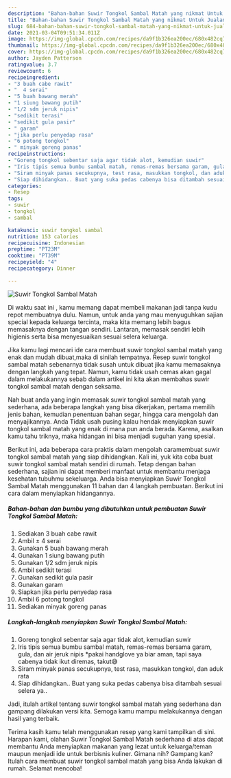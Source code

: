```yaml
---
description: "Bahan-bahan Suwir Tongkol Sambal Matah yang nikmat Untuk Jualan"
title: "Bahan-bahan Suwir Tongkol Sambal Matah yang nikmat Untuk Jualan"
slug: 684-bahan-bahan-suwir-tongkol-sambal-matah-yang-nikmat-untuk-jualan
date: 2021-03-04T09:51:34.011Z
image: https://img-global.cpcdn.com/recipes/da9f1b326ea200ec/680x482cq70/suwir-tongkol-sambal-matah-foto-resep-utama.jpg
thumbnail: https://img-global.cpcdn.com/recipes/da9f1b326ea200ec/680x482cq70/suwir-tongkol-sambal-matah-foto-resep-utama.jpg
cover: https://img-global.cpcdn.com/recipes/da9f1b326ea200ec/680x482cq70/suwir-tongkol-sambal-matah-foto-resep-utama.jpg
author: Jayden Patterson
ratingvalue: 3.7
reviewcount: 6
recipeingredient:
- "3 buah cabe rawit"
- "  4 serai"
- "5 buah bawang merah"
- "1 siung bawang putih"
- "1/2 sdm jeruk nipis"
- "sedikit terasi"
- "sedikit gula pasir"
- " garam"
- "jika perlu penyedap rasa"
- "6 potong tongkol"
- " minyak goreng panas"
recipeinstructions:
- "Goreng tongkol sebentar saja agar tidak alot, kemudian suwir"
- "Iris tipis semua bumbu sambal matah, remas-remas bersama garam, gula, dan air jeruk nipis *pakai handglove ya biar aman, tapi saya cabenya tidak ikut diremas, takut😅"
- "Siram minyak panas secukupnya, test rasa, masukkan tongkol, dan aduk rata"
- "Siap dihidangkan.. Buat yang suka pedas cabenya bisa ditambah sesuai selera ya.."
categories:
- Resep
tags:
- suwir
- tongkol
- sambal

katakunci: suwir tongkol sambal 
nutrition: 153 calories
recipecuisine: Indonesian
preptime: "PT23M"
cooktime: "PT39M"
recipeyield: "4"
recipecategory: Dinner

---
```



![Suwir Tongkol Sambal Matah](https://img-global.cpcdn.com/recipes/da9f1b326ea200ec/680x482cq70/suwir-tongkol-sambal-matah-foto-resep-utama.jpg)

Di waktu  saat ini , kamu memang dapat membeli makanan jadi tanpa kudu repot membuatnya dulu. Namun, untuk anda yang mau menyuguhkan sajian special kepada keluarga tercinta, maka kita memang lebih bagus memasaknya dengan tangan sendiri. Lantaran, memasak sendiri lebih higienis serta bisa menyesuaikan sesuai selera keluarga.

Jika kamu lagi mencari ide cara membuat suwir tongkol sambal matah yang enak dan mudah dibuat,maka di sinilah tempatnya. Resep suwir tongkol sambal matah  sebenarnya tidak susah untuk dibuat jika kamu memasaknya dengan langkah yang tepat. Namun, kamu tidak usah cemas akan gagal dalam melakukannya 
sebab dalam artikel ini kita akan membahas suwir tongkol sambal matah dengan seksama.  



Nah buat anda yang ingin memasak suwir tongkol sambal matah yang sederhana, ada beberapa langkah yang bisa dikerjakan, pertama memilih jenis bahan, kemudian penentuan bahan segar, hingga cara mengolah dan menyajikannya. Anda Tidak usah pusing kalau hendak menyiapkan suwir tongkol sambal matah yang enak di mana pun anda berada. Karena, asalkan kamu  tahu triknya, maka hidangan ini bisa menjadi suguhan yang spesial.

Berikut ini, ada beberapa cara praktis  dalam mengolah caramembuat suwir tongkol sambal matah yang siap dihidangkan. Kali ini, yuk kita coba buat suwir tongkol sambal matah sendiri di rumah. Tetap dengan bahan sederhana, sajian ini dapat memberi manfaat untuk membantu menjaga kesehatan tubuhmu sekeluarga. Anda bisa menyiapkan Suwir Tongkol Sambal Matah menggunakan 11 bahan dan 4 langkah pembuatan. Berikut ini cara dalam menyiapkan hidangannya.

<!--inarticleads1-->

##### Bahan-bahan dan bumbu yang dibutuhkan untuk pembuatan Suwir Tongkol Sambal Matah:

1. Sediakan 3 buah cabe rawit
1. Ambil  ± 4 serai
1. Gunakan 5 buah bawang merah
1. Gunakan 1 siung bawang putih
1. Gunakan 1/2 sdm jeruk nipis
1. Ambil sedikit terasi
1. Gunakan sedikit gula pasir
1. Gunakan  garam
1. Siapkan jika perlu penyedap rasa
1. Ambil 6 potong tongkol
1. Sediakan  minyak goreng panas




<!--inarticleads2-->

##### Langkah-langkah menyiapkan Suwir Tongkol Sambal Matah:

1. Goreng tongkol sebentar saja agar tidak alot, kemudian suwir
1. Iris tipis semua bumbu sambal matah, remas-remas bersama garam, gula, dan air jeruk nipis *pakai handglove ya biar aman, tapi saya cabenya tidak ikut diremas, takut😅
1. Siram minyak panas secukupnya, test rasa, masukkan tongkol, dan aduk rata
1. Siap dihidangkan.. Buat yang suka pedas cabenya bisa ditambah sesuai selera ya..




Jadi, itulah artikel tentang  suwir tongkol sambal matah  yang sederhana dan gampang dilakukan versi kita. Semoga kamu mampu melakukannya dengan hasil yang terbaik. 

Terima kasih kamu telah menggunakan resep yang kami tampilkan di sini. Harapan kami, olahan  Suwir Tongkol Sambal Matah sederhana di atas dapat membantu Anda menyiapkan makanan yang lezat untuk keluarga/teman maupun menjadi ide untuk berbisnis kuliner. Gimana nih? Gampang kan? Itulah cara membuat suwir tongkol sambal matah yang bisa Anda lakukan di rumah. Selamat mencoba!

